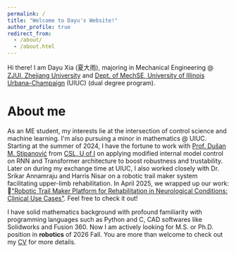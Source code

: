 ```yaml
---
permalink: /
title: "Welcome to Dayu's Website!"
author_profile: true
redirect_from: 
  - /about/
  - /about.html
---
```


Hi there! I am Dayu Xia (夏大雨), majoring in Mechanical Engineering @ [ZJUI, Zhejiang University](https://zjui.intl.zju.edu.cn/en) and [Dept. of MechSE, University of Illinois Urbana-Champaign](https://mechse.illinois.edu/) (UIUC) (dual degree program).

About me
======
As an ME student, my interests lie at the intersection of control science and machine learning. I'm also pursuing a minor in mathematics @ UIUC. Starting at the summer of 2024, I have the fortune to work with [Prof. Dušan M. Stipanović](https://ise.illinois.edu/directory/profile/dusan) from [CSL, U of I](https://csl.illinois.edu/) on applying modified internal model control on RNN and Transformer architecture to boost robustness and trustability. Later on during my exchange time at UIUC, I also worked closely with Dr. Srikar Annamraju and Harris Nisar on a robotic trail maker system facilitating upper-limb rehabilitation. In April 2025, we wrapped up our work: 🌟["Robotic Trail Maker Platform for Rehabilitation in Neurological Conditions: Clinical Use Cases"](https://arxiv.org/pdf/2504.19230). Feel free to check it out!

I have solid mathematics background with profound familiarity with programming languages such as Python and C, CAD softwares like Solidworks and Fusion 360. Now I am actively looking for M.S. or Ph.D. position in **robotics** of 2026 Fall. You are more than welcome to check out my [CV](https://dyxia1241.github.io/files/CV_new.pdf) for more details.
